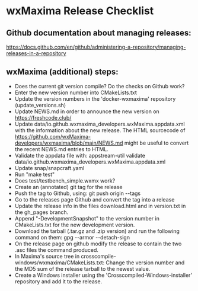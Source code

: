 wxMaxima Release Checklist
==========================

Github documentation about managing releases:
---------------------------------------------

https://docs.github.com/en/github/administering-a-repository/managing-releases-in-a-repository

wxMaxima (additional) steps:
----------------------------

- Does the current git version compile? Do the checks on Github work?
- Enter the new version number into CMakeLists.txt
- Update the version numbers in the 'docker-wxmaxima' repository (update_versions.sh)
- Update NEWS.md in order to announce the new version on https://freshcode.club/
- Update data/io.github.wxmaxima_developers.wxMaxima.appdata.xml with the information
  about the new release. The HTML sourcecode of
  https://github.com/wxMaxima-developers/wxmaxima/blob/main/NEWS.md
  might be useful to convert the recent NEWS.md entries to HTML.
- Validate the appdata file with:
  appstream-util validate data/io.github.wxmaxima_developers.wxMaxima.appdata.xml
- Update snap/snapcraft.yaml
- Run "make test"
- Does test/testbench_simple.wxmx work?
- Create an (annotated) git tag for the release
- Push the tag to Github, using: git push origin --tags
- Go to the releases page Github and convert the tag into a release
- Update the release info in the files download.html and in version.txt
  in the gh_pages branch.
- Append "-DevelopmentSnapshot" to the version number in CMakeLists.txt for the new development version.
- Download the tarball (.tar.gz and .zip version) and run the following command on them:
  gpg --armor --detach-sign <filename>
- On the release page on github modify the release to contain the two .asc files
  the command produced.
- In Maxima's source tree in crosscompile-windows/wxmaxima/CMakeLists.txt: Change the
  version number and the MD5 sum of the release tarball to the newest value.
- Create a Windows installer using the 'Crosscompiled-Windows-installer' repository
  and add it to the release.
